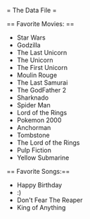 = The Data File =


== Favorite Movies: ==
* Star Wars
* Godzilla
* The Last Unicorn
* The Unicorn
* The First Unicorn
* Moulin Rouge
* The Last Samurai
* The GodFather 2 
* Sharknado
* Spider Man
* Lord of the Rings
* Pokemon 2000
* Anchorman
* Tombstone
* The Lord of the Rings
* Pulp Fiction
* Yellow Submarine


== Favorite Songs:==
* Happy Birthday
* :)
* Don't Fear The Reaper
* King of Anything
